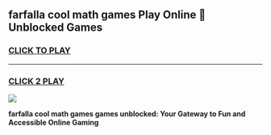 
## farfalla cool math games Play Online 👋 Unblocked Games
<h3>
<a href="https://news.freeplayer.one?title=farfalla_cool_math_games&ref=17CMG">CLICK TO PLAY</a></h3>
<hr>

<h3>
<a href="https://news.freeplayer.one?title=farfalla_cool_math_games&ref=17CMG">CLICK 2 PLAY</a>
  
</h3>

<a href="https://news.freeplayer.one?title=farfalla_cool_math_games&ref=17CMG/"><img src="https://clearcache.store/games.png"></a>


**farfalla cool math games games unblocked: Your Gateway to Fun and Accessible Online Gaming**
